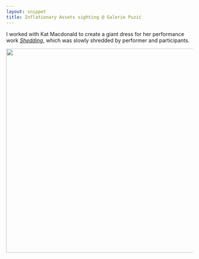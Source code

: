 ```yaml
---
layout: snippet
title: Inflationary Assets sighting @ Galerie Puzić
---
```


I worked with Kat Macdonald to create a giant dress for her performance work *[Shedding](https://gallery-puzic.com/shedding-2/)*, which was slowly shredded by performer and participants.

<img width="552" src="https://github.com/user-attachments/assets/440022c7-d75e-42f2-a276-4ec010f945f1">
